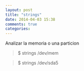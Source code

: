 ```yaml
---
layout: post
title: "strings"
date: 2014-04-03 15:38
comments: true
categories: 
---
```

Analizar la memoria o una particion 

>$ strings /dev/mem 

>$ strings /dev/sda5

